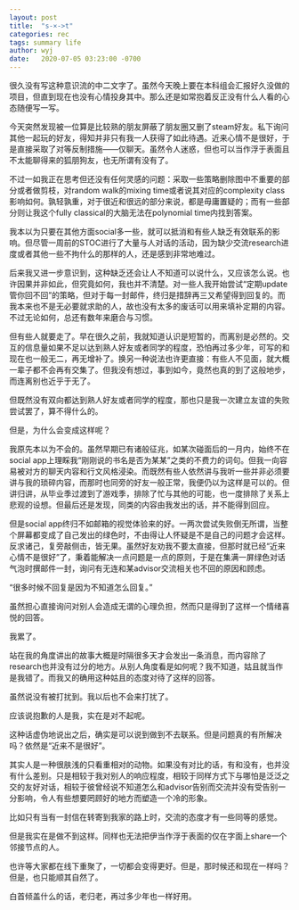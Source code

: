 ```yaml
---
layout: post
title:  "s-×->t"
categories: rec
tags: summary life
author: wyj
date:   2020-07-05 03:23:00 -0700
---
```


很久没有写这种意识流的中二文字了。虽然今天晚上要在本科组会汇报好久没做的项目，但直到现在也没有心情投身其中。那么还是如常抱着反正没有什么人看的心态随便写一写。

今天突然发现被一位算是比较熟的朋友屏蔽了朋友圈又删了steam好友。私下询问其他一起玩的好友，得知并非只有我一人获得了如此待遇。近来心情不是很好，于是直接采取了对等反制措施——仅聊天。虽然令人迷惑，但也可以当作浮于表面且不太能聊得来的狐朋狗友，也无所谓有没有了。

不过一如我正在思考但还没有任何灵感的问题：采取一些策略删除图中不重要的部分或者做剪枝，对random walk的mixing time或者说其对应的complexity class影响如何。孰轻孰重，对于很近和很远的部分来说，都是毋庸置疑的；而有一些部分则让我这个fully classical的大脑无法在polynomial time内找到答案。

我本以为只要在其他方面social多一些，就可以抵消和有些人缺乏有效联系的影响。但尽管一周前的STOC进行了大量与人对话的活动，因为缺少交流research进度或者其他一些不拘什么的那样的人，还是感到非常地难过。

后来我又进一步意识到，这种缺乏还会让人不知道可以说什么，又应该怎么说。也许因果并非如此，但究竟如何，我也并不清楚。对一些人我开始尝试“定期update管你回不回”的策略，但对于每一封邮件，终归是措辞再三又希望得到回复的。而我本来也不是无必要就求助的人，故也没有太多的废话可以用来填补定期的内容。不过无论如何，总还有数年来磨合与习惯。

但有些人就要走了。早在很久之前，我就知道认识是短暂的，而离别是必然的。交互的信息量如果不足以达到熟人好友或者同学的程度，恐怕再过多少年，可写的和现在也一般无二，再无增补了。换另一种说法也许更直接：有些人不见面，就大概一辈子都不会再有交集了。但我没有想过，事到如今，竟然也真的到了这般地步，而连离别也近乎于无了。

但既然没有双向都达到熟人好友或者同学的程度，那也只是我一次建立友谊的失败尝试罢了，算不得什么的。

但是，为什么会变成这样呢？

我原先本以为不会的。虽然早期已有诸般征兆，如某次碰面后的一月内，始终不在social app上理睬我“刚刚说的书名是否为某某”之类的不费力的词句。但我一向容易被对方的聊天内容和行文风格浸染。而既然有些人依然讲与我听一些并非必须要讲与我的琐碎内容，而那时也同旁的好友一般正常，我便仍以为这样是可以的。但讲归讲，从毕业季过渡到了游戏季，排除了忙与其他的可能，也一度排除了关系上悲观的设想。但最后还是发现，同类的内容由我发出的话，并不能得到回应。

但是social app终归不如邮箱的视觉体验来的好。一两次尝试失败倒无所谓，当整个屏幕都变成了自己发出的绿色时，不由得让人怀疑是不是自己的问题才会这样。反求诸己，复旁敲侧击，皆无果。虽然好友劝我不要太直接，但那时就已经“近来心情不是很好”了，秉着能解决一点问题是一点的原则，于是在集满一屏绿色对话气泡时撰邮件一封，询问有无连和某advisor交流相关也不回的原因和顾虑。

“很多时候不回复是因为不知道怎么回复。”

虽然担心直接询问对别人会造成无谓的心理负担，然而只是得到了这样一个情绪喜悦的回答。

我累了。

站在我的角度讲出的故事大概是时隔很多天才会发出一条消息，而内容除了research也并没有过分的地方。从别人角度看是如何呢？我不知道，姑且就当作是我错了。而我又的确用这种姑且的态度对待了这样的回答。

虽然说没有被打扰到。我以后也不会来打扰了。

应该说抱歉的人是我，实在是对不起呢。

这种话虚伪地说出之后，确实是可以说到做到不去联系。但是问题真的有所解决吗？依然是“近来不是很好”。

其实人是一种很肤浅的只看重相对的动物。如果没有对比的话，有和没有，也并没有什么差别。只是相较于我对别人的响应程度，相较于同样方式下与哪怕是泛泛之交的友好对话，相较于彼曾经说不知道怎么和advisor告别而交流并没有受告别一分影响，令人有些想要罔顾好的地方而塑造一个冷的形象。

比如只有当有一封信在转寄到我家的路上时，交流的态度才有一些同等的感觉。

但是我实在是做不到这样。同样也无法把伊当作浮于表面的仅在字面上share一个邻接节点的人。

也许等大家都在线下重聚了，一切都会变得更好。但是，那时候还和现在一样吗？但是，也只能顺其自然了。

白首倾盖什么的话，老归老，再过多少年也一样好用。
